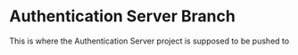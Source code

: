 # Authentication Server Branch

This is where the Authentication Server project is supposed to be pushed to

